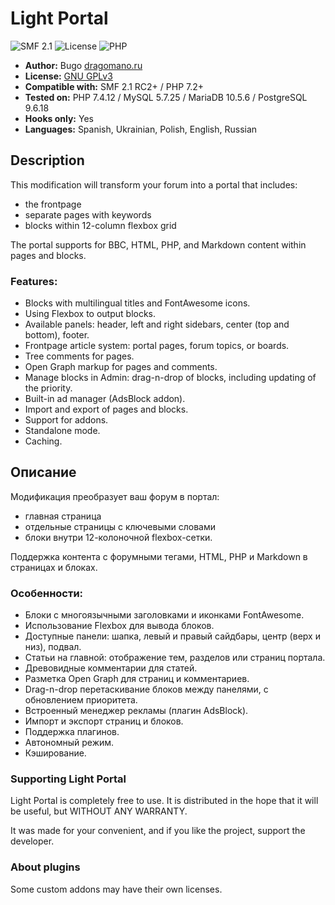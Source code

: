 # Light Portal
![SMF 2.1](https://img.shields.io/badge/SMF-2.1-ed6033.svg?style=flat)
![License](https://img.shields.io/github/license/dragomano/light-portal)
![PHP](https://img.shields.io/badge/PHP-^7.2-blue.svg?style=flat)

* **Author:** Bugo [dragomano.ru](https://dragomano.ru/mods/light-portal)
* **License:** [GNU GPLv3](https://github.com/dragomano/Light-Portal/blob/master/LICENSE)
* **Compatible with:** SMF 2.1 RC2+ / PHP 7.2+
* **Tested on:** PHP 7.4.12 / MySQL 5.7.25 / MariaDB 10.5.6 / PostgreSQL 9.6.18
* **Hooks only:** Yes
* **Languages:** Spanish, Ukrainian, Polish, English, Russian

## Description
This modification will transform your forum into a portal that includes:
* the frontpage
* separate pages with keywords
* blocks within 12-column flexbox grid

The portal supports for BBC, HTML, PHP, and Markdown content within pages and blocks.

### Features:
* Blocks with multilingual titles and FontAwesome icons.
* Using Flexbox to output blocks.
* Available panels: header, left and right sidebars, center (top and bottom), footer.
* Frontpage article system: portal pages, forum topics, or boards.
* Tree comments for pages.
* Open Graph markup for pages and comments.
* Manage blocks in Admin: drag-n-drop of blocks, including updating of the priority.
* Built-in ad manager (AdsBlock addon).
* Import and export of pages and blocks.
* Support for addons.
* Standalone mode.
* Caching.

## Описание
Модификация преобразует ваш форум в портал:
* главная страница
* отдельные страницы с ключевыми словами
* блоки внутри 12-колоночной flexbox-сетки.

Поддержка контента с форумными тегами, HTML, PHP и Markdown в страницах и блоках.

### Особенности:
* Блоки с многоязычными заголовками и иконками FontAwesome.
* Использование Flexbox для вывода блоков.
* Доступные панели: шапка, левый и правый сайдбары, центр (верх и низ), подвал.
* Статьи на главной: отображение тем, разделов или страниц портала.
* Древовидные комментарии для статей.
* Разметка Open Graph для страниц и комментариев.
* Drag-n-drop перетаскивание блоков между панелями, с обновлением приоритета.
* Встроенный менеджер рекламы (плагин AdsBlock).
* Импорт и экспорт страниц и блоков.
* Поддержка плагинов.
* Автономный режим.
* Кэширование.

### Supporting Light Portal
Light Portal is completely free to use. It is distributed in the hope that it will be useful, but WITHOUT ANY WARRANTY.

It was made for your convenient, and if you like the project, support the developer.

### About plugins
Some custom addons may have their own licenses.